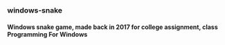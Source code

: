 ### windows-snake
#### Windows snake game, made back in 2017 for college assignment, class Programming For Windows
